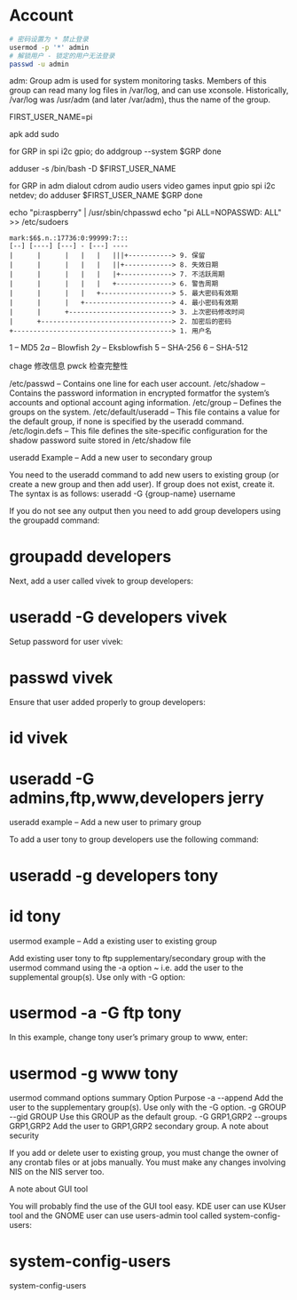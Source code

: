# Account

```bash
# 密码设置为 * 禁止登录
usermod -p '*' admin
# 解锁用户 - 锁定的用户无法登录
passwd -u admin
```

adm: Group adm is used for system monitoring tasks. Members of this group can read many log files in /var/log, and can use xconsole. Historically, /var/log was /usr/adm (and later /var/adm), thus the name of the group.


FIRST_USER_NAME=pi

apk add sudo

for GRP in spi i2c gpio; do
	addgroup --system $GRP
done

adduser -s /bin/bash -D $FIRST_USER_NAME

for GRP in adm dialout cdrom audio users video games input gpio spi i2c netdev; do
  adduser $FIRST_USER_NAME $GRP
done

echo "pi:raspberry" | /usr/sbin/chpasswd
echo "pi ALL=NOPASSWD: ALL" >> /etc/sudoers

```
mark:$6$.n.:17736:0:99999:7:::
[--] [----] [---] - [---] ----
|      |      |   |   |   |||+-----------> 9. 保留
|      |      |   |   |   ||+------------> 8. 失效日期
|      |      |   |   |   |+-------------> 7. 不活跃周期
|      |      |   |   |   +--------------> 6. 警告周期
|      |      |   |   +------------------> 5. 最大密码有效期
|      |      |   +----------------------> 4. 最小密码有效期
|      |      +--------------------------> 3. 上次密码修改时间
|      +---------------------------------> 2. 加密后的密码
+----------------------------------------> 1. 用户名
```

$1$ – MD5
$2a$ – Blowfish
$2y$ – Eksblowfish
$5$ – SHA-256
$6$ – SHA-512


chage 修改信息
pwck 检查完整性

/etc/passwd – Contains one line for each user account.
/etc/shadow – Contains the password information in encrypted formatfor the system’s accounts and optional account aging information.
/etc/group – Defines the groups on the system.
/etc/default/useradd – This file contains a value for the default group, if none is specified by the useradd command.
/etc/login.defs – This file defines the site-specific configuration for the shadow password suite stored in /etc/shadow file


useradd Example – Add a new user to secondary group

You need to the useradd command to add new users to existing group (or create a new group and then add user). If group does not exist, create it. The syntax is as follows:
useradd -G {group-name} username

If you do not see any output then you need to add group developers using the groupadd command:
# groupadd developers

Next, add a user called vivek to group developers:
# useradd -G developers vivek

Setup password for user vivek:
# passwd vivek

Ensure that user added properly to group developers:
# id vivek

# useradd -G admins,ftp,www,developers jerry

useradd example – Add a new user to primary group

To add a user tony to group developers use the following command:
# useradd -g developers tony
# id tony

usermod example – Add a existing user to existing group

Add existing user tony to ftp supplementary/secondary group with the usermod command using the -a option ~ i.e. add the user to the supplemental group(s). Use only with -G option:
# usermod -a -G ftp tony

In this example, change tony user’s primary group to www, enter:
# usermod -g www tony

usermod command options summary
Option	Purpose
-a
--append	Add the user to the supplementary group(s). Use only with the -G option.
-g GROUP
--gid GROUP	Use this GROUP as the default group.
-G GRP1,GRP2
--groups GRP1,GRP2	Add the user to GRP1,GRP2 secondary group.
A note about security

If you add or delete user to existing group, you must change the owner of any crontab files or at jobs manually. You must make any changes involving NIS on the NIS server too.

A note about GUI tool

You will probably find the use of the GUI tool easy. KDE user can use KUser tool and the GNOME user can use users-admin tool called system-config-users:
# system-config-users

system-config-users





```bash

```
